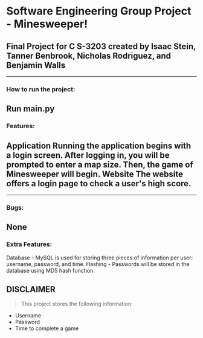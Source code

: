 # Software Engineering Group Project - Minesweeper!
## Final Project for C S-3203 created by Isaac Stein, Tanner Benbrook, Nicholas Rodriguez, and Benjamin Walls
---
### How to run the project:
Run main.py
---
### Features:
**Application**
Running the application begins with a login screen. After logging in, you will be prompted to enter a map size. Then, the game of Minesweeper will begin.
**Website**
The website offers a login page to check a user's high score.
---

---
### Bugs:
None
---
### Extra Features:
Database - MySQL is used for storing three pieces of information per user: username, password, and time.
Hashing - Passwords will be stored in the database using MD5 hash function.
## **DISCLAIMER**
> This project stores the following information:
- Username
- Password
- Time to complete a game
